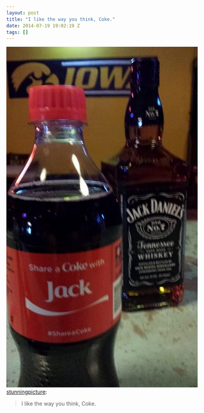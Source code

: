 ```yaml
---
layout: post
title: "I like the way you think, Coke."
date: 2014-07-19 19:02:19 Z
tags: []
---
```

![](/media/2014/07/92258609627.jpg)
[stunningpicture](http://stunningpicture.tumblr.com/post/91854310317/i-like-the-way-you-think-coke):

> I like the way you think, Coke.

